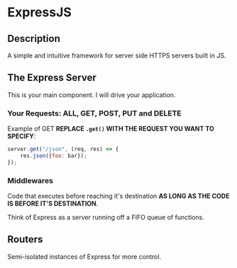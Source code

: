 # ExpressJS

## Description
A simple and intuitive framework for server side HTTPS servers built in JS.

## The Express Server
This is your main component. I will drive your application.

### Your Requests: ALL, GET, POST, PUT and DELETE

Example of GET **REPLACE `.get()` WITH THE REQUEST YOU WANT TO SPECIFY**:
```js
server.get("/json", (req, res) => {
    res.json({foo: bar});
});
```

### Middlewares
Code that executes before reaching it's destination **AS LONG AS THE CODE IS BEFORE IT'S DESTINATION**.

Think of Express as a server running off a FIFO queue of functions.

## Routers
Semi-isolated instances of Express for more control.